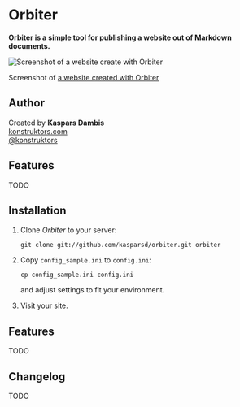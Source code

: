 # Orbiter

**Orbiter is a simple tool for publishing a website out of Markdown documents.**

![Screenshot of a website create with Orbiter](https://raw.github.com/kasparsd/orbiter/master/screenshot.png)

Screenshot of [a website created with Orbiter](http://konstruktors.com/articles/)


## Author

Created by **Kaspars Dambis**  
[konstruktors.com](http://konstruktors.com)  
[@konstruktors](http://twitter.com/konstruktors)


## Features

TODO


## Installation

1.  Clone *Orbiter* to your server:

		git clone git://github.com/kasparsd/orbiter.git orbiter
		
2. 	Copy `config_sample.ini` to `config.ini`:

		cp config_sample.ini config.ini
		
	and adjust settings to fit your environment.
	
3. 	Visit your site.


## Features

TODO

## Changelog

TODO


